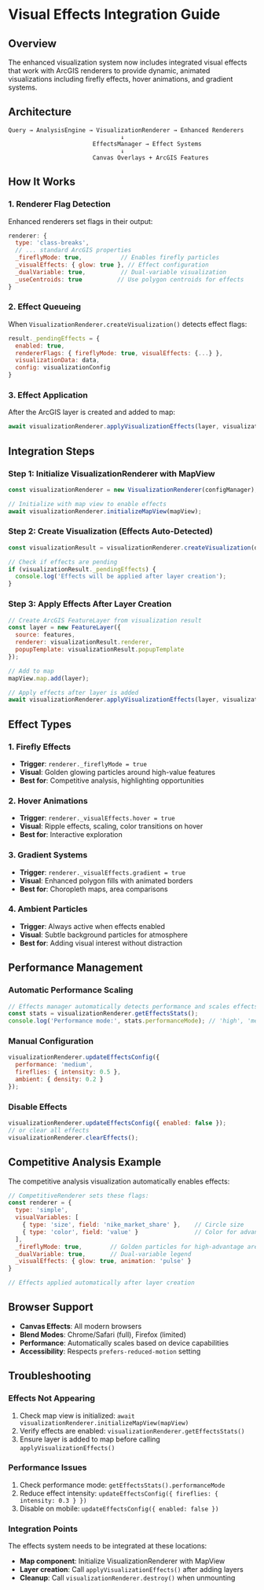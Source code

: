 # Visual Effects Integration Guide

## Overview

The enhanced visualization system now includes integrated visual effects that work with ArcGIS renderers to provide dynamic, animated visualizations including firefly effects, hover animations, and gradient systems.

## Architecture

```
Query → AnalysisEngine → VisualizationRenderer → Enhanced Renderers
                                ↓
                        EffectsManager → Effect Systems
                                ↓
                        Canvas Overlays + ArcGIS Features
```

## How It Works

### 1. Renderer Flag Detection
Enhanced renderers set flags in their output:
```javascript
renderer: {
  type: 'class-breaks',
  // ... standard ArcGIS properties
  _fireflyMode: true,           // Enables firefly particles
  _visualEffects: { glow: true }, // Effect configuration
  _dualVariable: true,          // Dual-variable visualization
  _useCentroids: true          // Use polygon centroids for effects
}
```

### 2. Effect Queueing
When `VisualizationRenderer.createVisualization()` detects effect flags:
```javascript
result._pendingEffects = {
  enabled: true,
  rendererFlags: { fireflyMode: true, visualEffects: {...} },
  visualizationData: data,
  config: visualizationConfig
}
```

### 3. Effect Application
After the ArcGIS layer is created and added to map:
```javascript
await visualizationRenderer.applyVisualizationEffects(layer, visualizationResult);
```

## Integration Steps

### Step 1: Initialize VisualizationRenderer with MapView
```javascript
const visualizationRenderer = new VisualizationRenderer(configManager);

// Initialize with map view to enable effects
await visualizationRenderer.initializeMapView(mapView);
```

### Step 2: Create Visualization (Effects Auto-Detected)
```javascript
const visualizationResult = visualizationRenderer.createVisualization(data, endpoint);

// Check if effects are pending
if (visualizationResult._pendingEffects) {
  console.log('Effects will be applied after layer creation');
}
```

### Step 3: Apply Effects After Layer Creation
```javascript
// Create ArcGIS FeatureLayer from visualization result
const layer = new FeatureLayer({
  source: features,
  renderer: visualizationResult.renderer,
  popupTemplate: visualizationResult.popupTemplate
});

// Add to map
mapView.map.add(layer);

// Apply effects after layer is added
await visualizationRenderer.applyVisualizationEffects(layer, visualizationResult);
```

## Effect Types

### 1. Firefly Effects
- **Trigger**: `renderer._fireflyMode = true`
- **Visual**: Golden glowing particles around high-value features
- **Best for**: Competitive analysis, highlighting opportunities

### 2. Hover Animations  
- **Trigger**: `renderer._visualEffects.hover = true`
- **Visual**: Ripple effects, scaling, color transitions on hover
- **Best for**: Interactive exploration

### 3. Gradient Systems
- **Trigger**: `renderer._visualEffects.gradient = true`
- **Visual**: Enhanced polygon fills with animated borders
- **Best for**: Choropleth maps, area comparisons

### 4. Ambient Particles
- **Trigger**: Always active when effects enabled
- **Visual**: Subtle background particles for atmosphere
- **Best for**: Adding visual interest without distraction

## Performance Management

### Automatic Performance Scaling
```javascript
// Effects manager automatically detects performance and scales effects
const stats = visualizationRenderer.getEffectsStats();
console.log('Performance mode:', stats.performanceMode); // 'high', 'medium', or 'low'
```

### Manual Configuration
```javascript
visualizationRenderer.updateEffectsConfig({
  performance: 'medium',
  fireflies: { intensity: 0.5 },
  ambient: { density: 0.2 }
});
```

### Disable Effects
```javascript
visualizationRenderer.updateEffectsConfig({ enabled: false });
// or clear all effects
visualizationRenderer.clearEffects();
```

## Competitive Analysis Example

The competitive analysis visualization automatically enables effects:

```javascript
// CompetitiveRenderer sets these flags:
const renderer = {
  type: 'simple',
  visualVariables: [
    { type: 'size', field: 'nike_market_share' },    // Circle size
    { type: 'color', field: 'value' }                // Color for advantage score
  ],
  _fireflyMode: true,        // Golden particles for high-advantage areas
  _dualVariable: true,       // Dual-variable legend
  _visualEffects: { glow: true, animation: 'pulse' }
}

// Effects applied automatically after layer creation
```

## Browser Support

- **Canvas Effects**: All modern browsers
- **Blend Modes**: Chrome/Safari (full), Firefox (limited)  
- **Performance**: Automatically scales based on device capabilities
- **Accessibility**: Respects `prefers-reduced-motion` setting

## Troubleshooting

### Effects Not Appearing
1. Check map view is initialized: `await visualizationRenderer.initializeMapView(mapView)`
2. Verify effects are enabled: `visualizationRenderer.getEffectsStats()`
3. Ensure layer is added to map before calling `applyVisualizationEffects()`

### Performance Issues
1. Check performance mode: `getEffectsStats().performanceMode`
2. Reduce effect intensity: `updateEffectsConfig({ fireflies: { intensity: 0.3 } })`
3. Disable on mobile: `updateEffectsConfig({ enabled: false })`

### Integration Points

The effects system needs to be integrated at these locations:
- **Map component**: Initialize VisualizationRenderer with MapView
- **Layer creation**: Call `applyVisualizationEffects()` after adding layers
- **Cleanup**: Call `visualizationRenderer.destroy()` when unmounting
